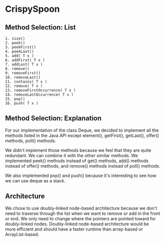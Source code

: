 # CrispySpoon

## Method Selection: List

```
1. size()
2. peek()
3. peekFirst()
4. peekLast()
5. add( T x )
6. addFirst( T x )
7. addLast( T x )
8. remove()
9. removeFirst()
10. removeLast()
11. contains( T x )
12. remove( T x )
13. removeFirstOccurrence( T x )
14. removeLastOccurrence( T x )
15. pop()
16. push( T x )
```

## Method Selection: Explanation
For our implementation of the class Deque, we decided to implement all the methods listed in the Java API except element(), getFirst(), getLast(), offer() methods, poll() methods. 

We didn't implement those methods because we feel that they are quite redundant. We can combine it with the other similar methods. We implemented peek() methods instead of get() methods, add() methods instead of offer() methods, and remove() methods instead of poll() methods.

We also implemented pop() and push() because it's interesting to see how we can use deque as a stack.

## Architecture
We chose to use doubly-linked node-based architecture because we don't need to traverse through the list when we want to remove or add in the front or end. We only need to change where the pointers are pointed toward for doubly-linked nodes. Doubly-linked node-based architecture would be more efficient and should have a faster runtime than array-based or ArrayList-based.
